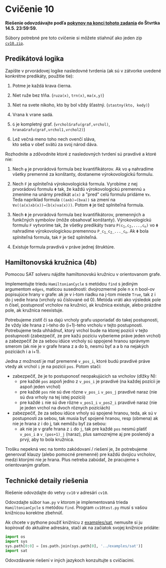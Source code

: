 Cvičenie 10
==========

**Riešenie odovzdávajte podľa
[pokynov na konci tohoto zadania](#technické-detaily-riešenia)
do Štvrtka 14.5. 23:59:59.**

Súbory potrebné pre toto cvičenie si môžete stiahnúť ako jeden zip
[`cv10.zip`](https://github.com/FMFI-UK-1-AIN-411/udvl/archive/cv10.zip).

## Predikátová logika

Zapíšte v prvorádovej logike nasledovné tvrdenia (ak sú v zátvorke uvedené
konkrétne predikáty, použitie tie):

1. Potme je každá krava čierna.

1. Niet ruže bez tŕňa. (`ruza(x)`, `trn(x)`, `ma(x,y)`)

1. Niet na svete nikoho, kto by bol vždy šťastný. (`stastny(kto, kedy)`)

1. Vrana k vrane sadá.

1. `G` je kompletný graf. (`vrcholGrafu(graf,vrchol)`,
   `hranaGrafu(graf,vrchol1,vrchol2)`)

1. Lež večná meno toho nech ovenčí sláva,  
   kto seba v obeť svätú za svoj národ dáva.

Rozhodnite a zdôvodnite ktoré z nasledovných tvrdení sú pravdivé a ktoré nie:

1. Nech `φ` je prvorádová formula bez kvantifikátorov. Ak vo `φ` nahradíme
   všetky premenné za konštanty, dostaneme výrokovologickú formulu.

1. Nech `F` je splniteľná výrokovologická formula. Vyrobíme z nej prvorádovú
   formulu `Φ` tak, že každú výrokovologickú premennú `a` zmeníme na unárny
   predikát `a(x)` a "pred" celú formulu pridáme `∀x`. Teda napríklad formula
   `((a∧b)→(b∨a))` sa zmení na `∀x((a(x)∧b(x))→(b(x)∨a(x)))`.  Potom `Φ` je
   tiež splniteľná formula.

1. Nech `Φ` je prvorádová formula bez kvantifikátorov, premenných a funkčných
   symbolov (môže obsahovať konštanty).  Výrokovologickú formulu `F` vytvoríme
   tak, že všetky predikáty tvaru
   <code>P(c<sub>1</sub>,c<sub>2</sub>,...,c<sub>n</sub>)</code> vo `Φ`
   nahradíme výrokovologickou premennou
   <code>P\_c<sub>1</sub>\_c<sub>2</sub>\_...\_c<sub>n</sub></code>.
   Ak `Φ` bola splniteľná formula, tak `F` je tiež splniteľná.

1. Existuje formula pravdivá v práve jednej štruktúre.


## Hamiltonovská kružnica (4b)

Pomocou SAT solveru nájdite hamiltonovskú kružnicu v orientovanom grafe.

Implementujte triedu `HamiltonianCycle` s metódou `find` s jediným argumentom
`edges`, maticou susednosti: dvojrozmerné pole n x n bool-ov popisujúce hrany v
grafe: ak je v i-tom riadku na j-tom mieste `True`, tak z i do j vedie hrana
(vrcholy sú číslované od 0). Metóda vráti ako výsledok pole n čísel,
postupnosť vrcholov na kružnici, ak kružnica existuje, alebo prázdne pole, ak
kružnica neexistuje.


Potrebujeme zistiť či sa dajú vrcholy grafu usporiadať do takej postupnosti, že
vždy ide hrana z i-teho do (i+1)-teho vrcholu v tejto postupnosti. Potrebujeme
teda uhhádnuť, ktorý vrchol bude na ktorej pozícii v tejto postupnosti
(zabezpečiť, ze pre kažú pozíciu vyberieme práve jeden vrchol) a zabezpečiť že
za sebou idúce vrcholy sú sppojené hranou správnym smerom (ak nie je v grafe
hrana z a do b, nesmú byť a a b na nejakých pozíciách i a i+1).

Jedna z možností je mať premenné `v_pos_i`, ktoré budú
pravdivé práve vtedy ak vrchol `i` je na pozicii `pos`. Potom stačí:

- zabezpečiť, že je to postuponosť neopakujúcich sa vrcholov (dlžky N):
  - pre každé `pos` aspoň jedno z `v_pos_i` je pravdivé
    (na každej pozícii je aspoň jeden vrchol)
  - pre každé `pos` nie sú dve rôzne `v_pos_i` `v_pos_j` pravdivé naraz
    (nie sú dva vrholy na tej istej pozícii)
  - pre každé `i` nie sú dve rôzne `v_pos1_i` `v_pos2_i` pravdivé naraz
    (nie je jeden vrchol na dvoch rôznych pozíciách)
- zabezpečiť, že za sebou idúce vrholy sú spojené hranou, teda, ak sú v
  postupnosti za sebou, tak musia byť spojené hranou, resp (obmena) ak nie je
  hrana z i do j, tak nemôžu byť za sebou:
  - ak nie je v grafe hrana z `i` do `j`, tak pre každé `pos` nesmú platiť
    `v_pos_i` a `v_(pos+1)_j` (naraz), plus samozrejme aj pre poslendý a prvý,
    aby to bola kružnica.

Trošku nepekná vec na tomto zakódovaní / riešení je, že potrebujeme generovať
klauzy (alebo pomocné premenné) pre každú dvojicu vrcholov, medzi ktorými nie
je hrana. Plus netreba zabúdať, že pracujeme s orientovaným grafom.


## Technické detaily riešenia

Riešenie odovzdajte do vetvy `cv10` v adresári `cv10`.

Odovzdajte súbor `ham.py` v ktorom je implementovaná trieda `HamiltonianCycle`
s metódou `find`. Program `cv10test.py` musí s vašou knižnicou korektne zbehnúť.

Ak chcete v pythone použiť knižnicu z [examples/sat](../examples/sat), nemusíte
si ju kopírovať do aktuálne adresára, stačí ak na začiatok svojej knižnice
pridáte:
```python
import os
import sys
sys.path[0:0] = [os.path.join(sys.path[0], '../examples/sat')]
import sat
```

Odovzdávanie riešení v iných jazykoch konzultujte s cvičiacimi.
